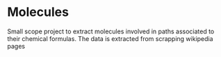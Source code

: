 # Molecules

Small scope project to extract molecules involved in paths associated to their chemical formulas. The data is extracted from scrapping wikipedia pages
